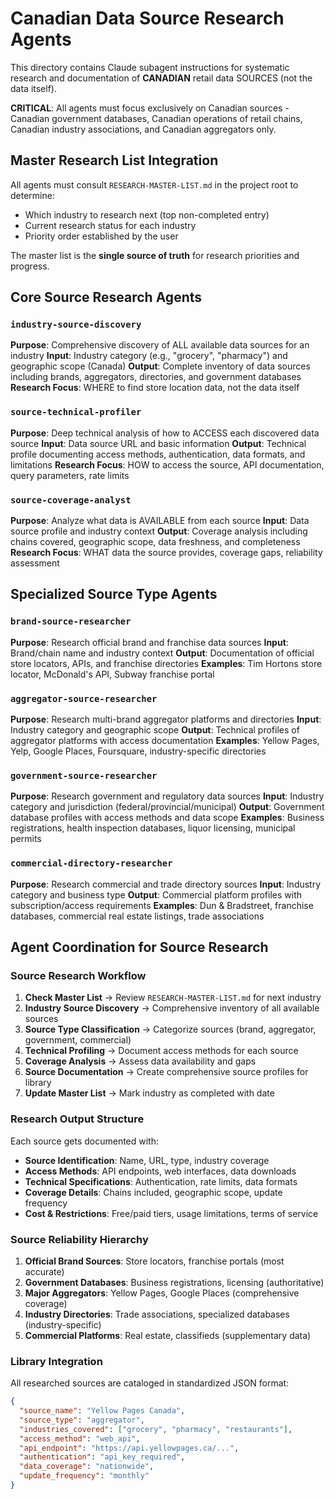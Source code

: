 # Canadian Data Source Research Agents

This directory contains Claude subagent instructions for systematic research and documentation of **CANADIAN** retail data SOURCES (not the data itself).

**CRITICAL**: All agents must focus exclusively on Canadian sources - Canadian government databases, Canadian operations of retail chains, Canadian industry associations, and Canadian aggregators only.

## Master Research List Integration

All agents must consult `RESEARCH-MASTER-LIST.md` in the project root to determine:
- Which industry to research next (top non-completed entry)
- Current research status for each industry
- Priority order established by the user

The master list is the **single source of truth** for research priorities and progress.

## Core Source Research Agents

### `industry-source-discovery`
**Purpose**: Comprehensive discovery of ALL available data sources for an industry
**Input**: Industry category (e.g., "grocery", "pharmacy") and geographic scope (Canada)
**Output**: Complete inventory of data sources including brands, aggregators, directories, and government databases
**Research Focus**: WHERE to find store location data, not the data itself

### `source-technical-profiler`
**Purpose**: Deep technical analysis of how to ACCESS each discovered data source
**Input**: Data source URL and basic information
**Output**: Technical profile documenting access methods, authentication, data formats, and limitations
**Research Focus**: HOW to access the source, API documentation, query parameters, rate limits

### `source-coverage-analyst`
**Purpose**: Analyze what data is AVAILABLE from each source
**Input**: Data source profile and industry context
**Output**: Coverage analysis including chains covered, geographic scope, data freshness, and completeness
**Research Focus**: WHAT data the source provides, coverage gaps, reliability assessment

## Specialized Source Type Agents

### `brand-source-researcher`
**Purpose**: Research official brand and franchise data sources
**Input**: Brand/chain name and industry context
**Output**: Documentation of official store locators, APIs, and franchise directories
**Examples**: Tim Hortons store locator, McDonald's API, Subway franchise portal

### `aggregator-source-researcher`
**Purpose**: Research multi-brand aggregator platforms and directories
**Input**: Industry category and geographic scope
**Output**: Technical profiles of aggregator platforms with access documentation
**Examples**: Yellow Pages, Yelp, Google Places, Foursquare, industry-specific directories

### `government-source-researcher`
**Purpose**: Research government and regulatory data sources
**Input**: Industry category and jurisdiction (federal/provincial/municipal)
**Output**: Government database profiles with access methods and data scope
**Examples**: Business registrations, health inspection databases, liquor licensing, municipal permits

### `commercial-directory-researcher`
**Purpose**: Research commercial and trade directory sources
**Input**: Industry category and business type
**Output**: Commercial platform profiles with subscription/access requirements
**Examples**: Dun & Bradstreet, franchise databases, commercial real estate listings, trade associations

## Agent Coordination for Source Research

### Source Research Workflow
1. **Check Master List** → Review `RESEARCH-MASTER-LIST.md` for next industry
2. **Industry Source Discovery** → Comprehensive inventory of all available sources
3. **Source Type Classification** → Categorize sources (brand, aggregator, government, commercial)
4. **Technical Profiling** → Document access methods for each source
5. **Coverage Analysis** → Assess data availability and gaps
6. **Source Documentation** → Create comprehensive source profiles for library
7. **Update Master List** → Mark industry as completed with date

### Research Output Structure
Each source gets documented with:
- **Source Identification**: Name, URL, type, industry coverage
- **Access Methods**: API endpoints, web interfaces, data downloads
- **Technical Specifications**: Authentication, rate limits, data formats
- **Coverage Details**: Chains included, geographic scope, update frequency
- **Cost & Restrictions**: Free/paid tiers, usage limitations, terms of service

### Source Reliability Hierarchy
1. **Official Brand Sources**: Store locators, franchise portals (most accurate)
2. **Government Databases**: Business registrations, licensing (authoritative)
3. **Major Aggregators**: Yellow Pages, Google Places (comprehensive coverage)
4. **Industry Directories**: Trade associations, specialized databases (industry-specific)
5. **Commercial Platforms**: Real estate, classifieds (supplementary data)

### Library Integration
All researched sources are cataloged in standardized JSON format:
```json
{
  "source_name": "Yellow Pages Canada",
  "source_type": "aggregator",
  "industries_covered": ["grocery", "pharmacy", "restaurants"],
  "access_method": "web_api",
  "api_endpoint": "https://api.yellowpages.ca/...",
  "authentication": "api_key_required",
  "data_coverage": "nationwide",
  "update_frequency": "monthly"
}
```